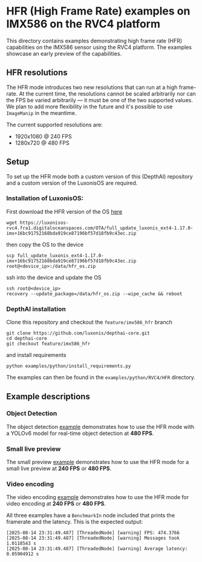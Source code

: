 # HFR (High Frame Rate) examples on IMX586 on the RVC4 platform
This directory contains examples demonstrating high frame rate (HFR) capabilities on the IMX586 sensor using the RVC4 platform.
The examples showcase an early preview of the capabilities.


## HFR resolutions
The HFR mode introduces two new resolutions that can run at a high frame-rate.
At the current time, the resolutions cannot be scaled arbitrarily nor can the FPS be varied arbitrarily — it must be one of the two supported values.
We plan to add more flexibility in the future and it's possible to use `ImageManip` in the meantime.

The current supported resolutions are:
* 1920x1080 @ 240 FPS
* 1280x720 @ 480 FPS


## Setup
To set up the HFR mode both a custom version of this (DepthAI) repository and a custom version of the LuxonisOS are required.

### Installation of LuxonisOS:
First download the HFR version of the OS [here](https://luxonisos-rvc4.fra1.digitaloceanspaces.com/OTA/full_update_luxonis_ext4-1.17.0-imx+16bc91752168bda919ce87196bf57d18fb9c43ec.zip)
```
wget https://luxonisos-rvc4.fra1.digitaloceanspaces.com/OTA/full_update_luxonis_ext4-1.17.0-imx+16bc91752168bda919ce87196bf57d18fb9c43ec.zip
```

then copy the OS to the device

```
scp full_update_luxonis_ext4-1.17.0-imx+16bc91752168bda919ce87196bf57d18fb9c43ec.zip root@<device_ip>:/data/hfr_os.zip
```

ssh into the device and update the OS

```
ssh root@<device_ip>
recovery --update_package=/data/hfr_os.zip --wipe_cache && reboot
```

### DepthAI installation
Clone this repository and checkout the `feature/imx586_hfr` branch

```
git clone https://github.com/luxonis/depthai-core.git
cd depthai-core
git checkout feature/imx586_hfr
```

and install requirements

```
python examples/python/install_requirements.py
```

The examples can then be found in the `examples/python/RVC4/HFR` directory.

## Example descriptions
### Object Detection
The object detection [example](hfr_nn.py) demonstrates how to use the HFR mode with a YOLOv6 model for real-time object detection at **480 FPS**.

### Small live preview
The small preview [example](hfr_small_preview.py) demonstrates how to use the HFR mode for a small live preview at **240 FPS** or **480 FPS**.

### Video encoding
The video encoding [example](hfr_save_encoded.py) demonstrates how to use the HFR mode for video encoding at **240 FPS** or **480 FPS**.

All three examples have a `BenchmarkIn` node included that prints the framerate and the latency. This is the expected output:
```
[2025-08-14 23:31:49.487] [ThreadedNode] [warning] FPS: 474.3766
[2025-08-14 23:31:49.487] [ThreadedNode] [warning] Messages took 1.0118543 s
[2025-08-14 23:31:49.487] [ThreadedNode] [warning] Average latency: 0.05904912 s
```